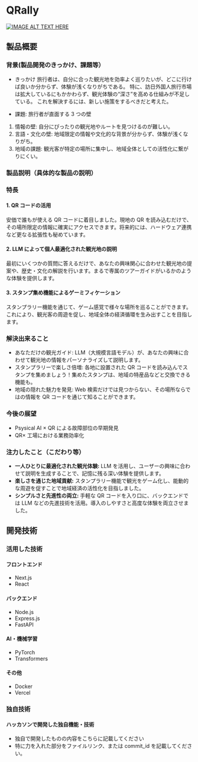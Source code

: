 # QRally

[![IMAGE ALT TEXT HERE](https://jphacks.com/wp-content/uploads/2025/05/JPHACKS2025_ogp.jpg)](https://www.youtube.com/watch?v=lA9EluZugD8)

## 製品概要

### 背景(製品開発のきっかけ、課題等）

- きっかけ
  旅行者は、自分に合った観光地を効率よく巡りたいが、どこに行けば良いか分からず、体験が浅くなりがちである。 特に、訪日外国人旅行市場は拡大しているにもかかわらず、観光体験の“深さ”を高める仕組みが不足している。 これを解決するには、新しい施策をするべきだと考えた。

- 課題: 旅行者が直面する 3 つの壁

1. 情報の壁: 自分にぴったりの観光地やルートを見つけるのが難しい。
2. 言語・文化の壁: 地域限定の情報や文化的な背景が分からず、体験が浅くなりがち。
3. 地域の課題: 観光客が特定の場所に集中し、地域全体としての活性化に繋がりにくい。

### 製品説明（具体的な製品の説明）

### 特長

#### 1. QR コードの活用

安価で誰もが使える QR コードに着目しました。現地の QR を読み込むだけで、その場所限定の情報に確実にアクセスできます。将来的には、ハードウェア連携など更なる拡張性も秘めています。

#### 2. LLM によって個人最適化された観光地の説明

最初にいくつかの質問に答えるだけで、あなたの興味関心に合わせた観光地の提案や、歴史・文化の解説を行います。まるで専属のツアーガイドがいるかのような体験を提供します。

#### 3. スタンプ集め機能によるゲーミフィケーション

スタンプラリー機能を通じて、ゲーム感覚で様々な場所を巡ることができます。これにより、観光客の周遊を促し、地域全体の経済循環を生み出すことを目指します。

### 解決出来ること

- あなただけの観光ガイド: LLM（大規模言語モデル）が、あなたの興味に合わせて観光地の情報をパーソナライズして説明します。
- スタンプラリーで楽しさ倍増: 各地に設置された QR コードを読み込んでスタンプを集めましょう！集めたスタンプは、地域の特産品などと交換できる機能も。
- 地域の隠れた魅力を発見: Web 検索だけでは見つからない、その場所ならではの情報を QR コードを通じて知ることができます。

### 今後の展望

- Psysical AI × QR による故障部位の早期発見
- QR× 工場における業務効率化

### 注力したこと（こだわり等）

- **一人ひとりに最適化された観光体験:** LLM を活用し、ユーザーの興味に合わせて説明を生成することで、記憶に残る深い体験を提供します。
- **楽しさを通じた地域貢献:** スタンプラリー機能で観光をゲーム化し、能動的な周遊を促すことで地域経済の活性化を目指しました。
- **シンプルさと先進性の両立:** 手軽な QR コードを入り口に、バックエンドでは LLM などの先進技術を活用。導入のしやすさと高度な体験を両立させました。

## 開発技術

### 活用した技術

#### フロントエンド

- Next.js
- React

#### バックエンド

- Node.js
- Express.js
- FastAPI

#### AI・機械学習

- PyTorch
- Transformers

#### その他

- Docker
- Vercel

### 独自技術

#### ハッカソンで開発した独自機能・技術

- 独自で開発したものの内容をこちらに記載してください
- 特に力を入れた部分をファイルリンク、または commit_id を記載してください。
